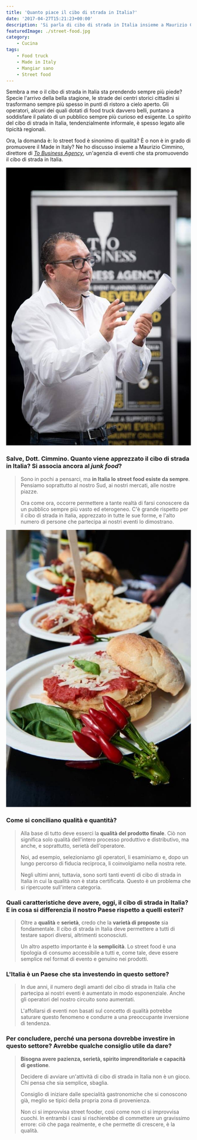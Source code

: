 ```yaml
---
title: 'Quanto piace il cibo di strada in Italia?'
date: '2017-04-27T15:21:23+00:00'
description: 'Si parla di cibo di strada in Italia insieme a Maurizio Cimmino, direttore di To Business Agency.'
featuredImage: ./street-food.jpg
category:
    - Cucina
tags:
    - Food truck
    - Made in Italy
    - Mangiar sano
    - Street food
---
```


Sembra a me o il cibo di strada in Italia sta prendendo sempre più piede?
Specie l'arrivo della bella stagione, le strade dei centri storici cittadini si trasformano sempre più spesso in punti di ristoro a cielo aperto. Gli operatori, alcuni dei quali dotati di food truck davvero belli, puntano a soddisfare il palato di un pubblico sempre più curioso ed esigente.
Lo spirito del cibo di strada in Italia, tendenzialmente informale, è spesso legato alle tipicità regionali.

Ora, la domanda è: lo street food è sinonimo di qualità? È o non è in grado di promuovere il Made in Italy?
Ne ho discusso insieme a Maurizio Cimmino, direttore di [*To Business Agency*](http://www.tobusinessagency.it/), un'agenzia di eventi che sta promuovendo il cibo di strada in Italia.

![Maurizio Cimmino](./maurizio-cimmino.jpg)

### Salve, Dott. Cimmino. Quanto viene apprezzato il cibo di strada in Italia? Si associa ancora al *junk food*?

> Sono in pochi a pensarci, ma **in Italia lo street food esiste da sempre**. Pensiamo soprattutto al nostro Sud, ai nostri mercati, alle nostre piazze.
>
> Ora come ora, occorre permettere a tante realtà di farsi conoscere da un pubblico sempre più vasto ed eterogeneo.
C'è grande rispetto per il cibo di strada in Italia, apprezzato in tutte le sue forme, e l'alto numero di persone che partecipa ai nostri eventi lo dimostrano.

 ![finger food, food truck, street food, mangiar sano, made in italy](./finger-food.jpg)

### Come si conciliano qualità e quantità?

> Alla base di tutto deve esserci la **qualità del prodotto finale**. Ciò non significa solo qualità dell'intero processo produttivo e distributivo, ma anche, e soprattutto, serietà dell'operatore.
>
> Noi, ad esempio, selezioniamo gli operatori, li esaminiamo e, dopo un lungo percorso di fiducia reciproca, li coinvolgiamo nella nostra rete.
>
> Negli ultimi anni, tuttavia, sono sorti tanti eventi di cibo di strada in Italia in cui la qualità non è stata certificata. Questo è un problema che si ripercuote sull'intera categoria.

### Quali caratteristiche deve avere, oggi, il cibo di strada in Italia? E in cosa si differenzia il nostro Paese rispetto a quelli esteri?

> Oltre a **qualità** e **serietà**, credo che la **varietà di proposte** sia fondamentale. Il cibo di strada in Italia deve permettere a tutti di testare sapori diversi, altrimenti sconosciuti.
>
> Un altro aspetto importante è la **semplicità**. Lo street food è una tipologia di consumo accessibile a tutti e, come tale, deve essere semplice nel format di evento e genuino nei prodotti.

### L'Italia è un Paese che sta investendo in questo settore?

> In due anni, il numero degli amanti del cibo di strada in Italia che partecipa ai nostri eventi è aumentato in modo esponenziale. Anche gli operatori del nostro circuito sono aumentati.
>
> L'affollarsi di eventi non basati sul concetto di qualità potrebbe saturare questo fenomeno e condurre a una preoccupante inversione di tendenza.

### Per concludere, perché una persona dovrebbe investire in questo settore? Avrebbe qualche consiglio utile da dare?

> **Bisogna avere pazienza, serietà, spirito imprenditoriale e capacità di gestione**.
>
> Decidere di avviare un'attività di cibo di strada in Italia non è un gioco. Chi pensa che sia semplice, sbaglia.
>
> Consiglio di iniziare dalle specialità gastronomiche che si conoscono già, meglio se tipici della propria zona di provenienza.
>
> Non ci si improvvisa street fooder, così come non ci si improvvisa cuochi. In entrambi i casi si rischierebbe di commettere un gravissimo errore: ciò che paga realmente, e che permette di crescere, è la qualità.
